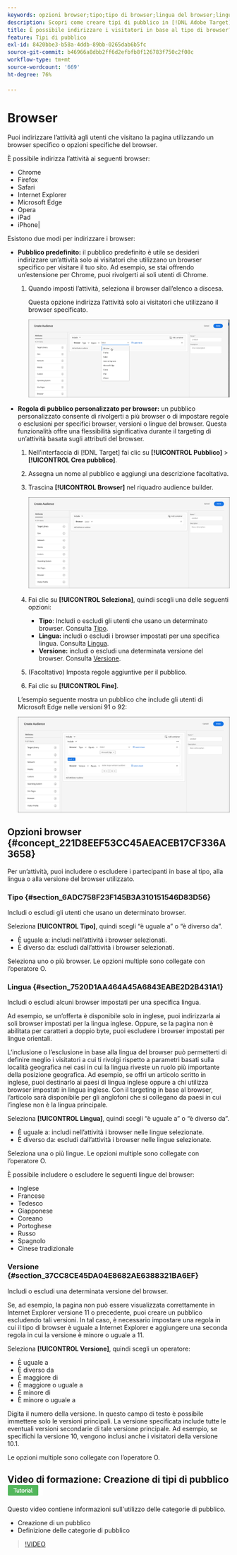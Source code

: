 ```yaml
---
keywords: opzioni browser;tipo;tipo di browser;lingua del browser;lingua;versione;versione del browser
description: Scopri come creare tipi di pubblico in [!DNL Adobe Target] per rivolgerti agli utenti che visitano la pagina utilizzando un browser specifico o opzioni specifiche del browser.
title: È possibile indirizzare i visitatori in base al tipo di browser?
feature: Tipi di pubblico
exl-id: 8420bbe3-b58a-4ddb-89bb-0265dab6b5fc
source-git-commit: b46966a8dbb2ff6d2efbfb8f126783f750c2f08c
workflow-type: tm+mt
source-wordcount: '669'
ht-degree: 76%

---
```


# Browser

Puoi indirizzare l’attività agli utenti che visitano la pagina utilizzando un browser specifico o opzioni specifiche del browser.

È possibile indirizza l’attività ai seguenti browser:

* Chrome
* Firefox
* Safari
* Internet Explorer
* Microsoft Edge
* Opera
* iPad
* iPhone|

Esistono due modi per indirizzare i browser:

* **Pubblico predefinito:** il pubblico predefinito è utile se desideri indirizzare un’attività solo ai visitatori che utilizzano un browser specifico per visitare il tuo sito. Ad esempio, se stai offrendo un’estensione per Chrome, puoi rivolgerti ai soli utenti di Chrome.

   1. Quando imposti l’attività, seleziona il browser dall’elenco a discesa.

      Questa opzione indirizza l’attività solo ai visitatori che utilizzano il browser specificato.

      ![Utenti di Target Chrome](/help/c-target/c-audiences/c-target-rules/assets/target-chrome.png)

* **Regola di pubblico personalizzato per browser:**  un pubblico personalizzato consente di rivolgerti a più browser o di impostare regole o esclusioni per specifici browser, versioni o lingue del browser. Questa funzionalità offre una flessibilità significativa durante il targeting di un’attività basata sugli attributi del browser.

   1. Nell’interfaccia di [!DNL Target] fai clic su **[!UICONTROL Pubblico]** > **[!UICONTROL Crea pubblico]**.
   1. Assegna un nome al pubblico e aggiungi una descrizione facoltativa.
   1. Trascina **[!UICONTROL Browser]** nel riquadro audience builder.

      ![Regole > Browser](assets/target_browser.png)

   1. Fai clic su **[!UICONTROL Seleziona]**, quindi scegli una delle seguenti opzioni:

      * **Tipo**: Includi o escludi gli utenti che usano un determinato browser. Consulta [Tipo](/help/c-target/c-audiences/c-target-rules/browser.md#section_6ADC758F23F145B3A310151546D83D56).
      * **Lingua:**  includi o escludi i browser impostati per una specifica lingua. Consulta [Lingua](/help/c-target/c-audiences/c-target-rules/browser.md#section_7520D1AA464A45A6843EABE2D2B431A1).
      * **Versione:** includi o escludi una determinata versione del browser. Consulta [Versione](/help/c-target/c-audiences/c-target-rules/browser.md#section_37CC8CE45DA04E8682AE6388321BA6EF).
   1. (Facoltativo) Imposta regole aggiuntive per il pubblico.
   1. Fai clic su **[!UICONTROL Fine]**.

   L’esempio seguente mostra un pubblico che include gli utenti di Microsoft Edge nelle versioni 91 o 92:

   ![Target Edge 91 o 92](assets/target_edge.png)

## Opzioni browser {#concept_221D8EEF53CC45AEACEB17CF336A3658}

Per un’attività, puoi includere o escludere i partecipanti in base al tipo, alla lingua o alla versione del browser utilizzato.

### Tipo {#section_6ADC758F23F145B3A310151546D83D56}

Includi o escludi gli utenti che usano un determinato browser.

Seleziona **[!UICONTROL Tipo]**, quindi scegli “è uguale a” o “è diverso da”.

* È uguale a: includi nell’attività i browser selezionati.
* È diverso da: escludi dall’attività i browser selezionati.

Seleziona uno o più browser. Le opzioni multiple sono collegate con l’operatore O.

### Lingua {#section_7520D1AA464A45A6843EABE2D2B431A1}

Includi o escludi alcuni browser impostati per una specifica lingua.

Ad esempio, se un’offerta è disponibile solo in inglese, puoi indirizzarla ai soli browser impostati per la lingua inglese. Oppure, se la pagina non è abilitata per caratteri a doppio byte, puoi escludere i browser impostati per lingue orientali.

L’inclusione o l’esclusione in base alla lingua del browser può permetterti di definire meglio i visitatori a cui ti rivolgi rispetto a parametri basati sulla località geografica nei casi in cui la lingua riveste un ruolo più importante della posizione geografica. Ad esempio, se offri un articolo scritto in inglese, puoi destinarlo ai paesi di lingua inglese oppure a chi utilizza browser impostati in lingua inglese. Con il targeting in base al browser, l’articolo sarà disponibile per gli anglofoni che si collegano da paesi in cui l’inglese non è la lingua principale.

Seleziona **[!UICONTROL Lingua]**, quindi scegli “è uguale a” o “è diverso da”.

* È uguale a: includi nell’attività i browser nelle lingue selezionate.
* È diverso da: escludi dall’attività i browser nelle lingue selezionate.

Seleziona una o più lingue. Le opzioni multiple sono collegate con l’operatore O.

È possibile includere o escludere le seguenti lingue del browser:

* Inglese
* Francese
* Tedesco
* Giapponese
* Coreano
* Portoghese
* Russo
* Spagnolo
* Cinese tradizionale

### Versione {#section_37CC8CE45DA04E8682AE6388321BA6EF}

Includi o escludi una determinata versione del browser.

Se, ad esempio, la pagina non può essere visualizzata correttamente in Internet Explorer versione 11 o precedente, puoi creare un pubblico escludendo tali versioni. In tal caso, è necessario impostare una regola in cui il tipo di browser è uguale a Internet Explorer e aggiungere una seconda regola in cui la versione è minore o uguale a 11.

Seleziona **[!UICONTROL Versione]**, quindi scegli un operatore:

* È uguale a
* È diverso da
* È maggiore di
* È maggiore o uguale a
* È minore di
* È minore o uguale a

Digita il numero della versione. In questo campo di testo è possibile immettere solo le versioni principali. La versione specificata include tutte le eventuali versioni secondarie di tale versione principale. Ad esempio, se specifichi la versione 10, vengono inclusi anche i visitatori della versione 10.1.

Le opzioni multiple sono collegate con l’operatore O.

## Video di formazione: Creazione di tipi di pubblico ![Icona Tutorial](/help/assets/tutorial.png)

Questo video contiene informazioni sull&#39;utilizzo delle categorie di pubblico.

* Creazione di un pubblico
* Definizione delle categorie di pubblico

>[!VIDEO](https://video.tv.adobe.com/v/17392)
